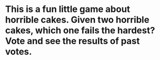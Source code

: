 # This is a fun little game about horrible cakes. Given two horrible cakes, which one fails the hardest? Vote and see the results of past votes.
